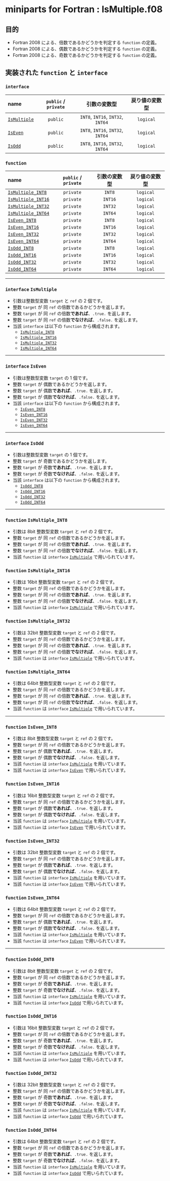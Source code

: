 # miniparts for Fortran : IsMultiple.f08 #

## 目的 ##

* Fortran 2008 による、倍数であるかどうかを判定する `function` の定義。
* Fortran 2008 による、偶数であるかどうかを判定する `function` の定義。
* Fortran 2008 による、奇数であるかどうかを判定する `function` の定義。

## 実装された `function` と `interface` ##

### `interface` ###

|name|`public` / `private`|引数の変数型|戻り値の変数型|
|:-|:-:|:-:|:-:|
|[`IsMultiple`](#interface-ismultiple)|`public`|`INT8`, `INT16`, `INT32`, `INT64`|`logical`|
|[`IsEven`](#interface-iseven)|`public`|`INT8`, `INT16`, `INT32`, `INT64`|`logical`|
|[`IsOdd`](#interface-isodd)|`public`|`INT8`, `INT16`, `INT32`, `INT64`|`logical`|

### `function` ###

|name|`public` / `private`|引数の変数型|戻り値の変数型|
|:-|:-:|:-:|:-:|
|[`IsMultiple_INT8`](#function-ismultiple_int8)|`private`|`INT8`|`logical`|
|[`IsMultiple_INT16`](#function-ismultiple_int16)|`private`|`INT16`|`logical`|
|[`IsMultiple_INT32`](#function-ismultiple_int32)|`private`|`INT32`|`logical`|
|[`IsMultiple_INT64`](#function-ismultiple_int64)|`private`|`INT64`|`logical`|
|[`IsEven_INT8`](#function-iseven_int8)|`private`|`INT8`|`logical`|
|[`IsEven_INT16`](#function-iseven_int16)|`private`|`INT16`|`logical`|
|[`IsEven_INT32`](#function-iseven_int32)|`private`|`INT32`|`logical`|
|[`IsEven_INT64`](#function-iseven_int64)|`private`|`INT64`|`logical`|
|[`IsOdd_INT8`](#function-isodd_int8)|`private`|`INT8`|`logical`|
|[`IsOdd_INT16`](#function-isodd_int16)|`private`|`INT16`|`logical`|
|[`IsOdd_INT32`](#function-isodd_int32)|`private`|`INT32`|`logical`|
|[`IsOdd_INT64`](#function-isodd_int64)|`private`|`INT64`|`logical`|

---

### `interface` `IsMultiple` ###

* 引数は整数型変数 `target` と `ref` の 2 個です。
* 整数 `target` が 同 `ref` の倍数であるかどうかを返します。
* 整数 `target` が 同 `ref` の倍数**であれば**、`.true.` を返します。
* 整数 `target` が 同 `ref` の倍数**でなければ**、`.false.` を返します。
* 当該 `interface` は以下の `function` から構成されます。
  * [`IsMultiple_INT8`](#function-ismultiple_int8)
  * [`IsMultiple_INT16`](#function-ismultiple_int16)
  * [`IsMultiple_INT32`](#function-ismultiple_int32)
  * [`IsMultiple_INT64`](#function-ismultiple_int64)

---

### `interface` `IsEven` ###

* 引数は整数型変数 `target` の 1 個です。
* 整数 `target` が 偶数であるかどうかを返します。
* 整数 `target` が 偶数**であれば**、`.true.` を返します。
* 整数 `target` が 偶数**でなければ**、`.false.` を返します。
* 当該 `interface` は以下の `function` から構成されます。
  * [`IsEven_INT8`](#function-iseven_int8)
  * [`IsEven_INT16`](#function-iseven_int16)
  * [`IsEven_INT32`](#function-iseven_int32)
  * [`IsEven_INT64`](#function-iseven_int64)

---

### `interface` `IsOdd` ###

* 引数は整数型変数 `target` の 1 個です。
* 整数 `target` が 奇数であるかどうかを返します。
* 整数 `target` が 奇数**であれば**、`.true.` を返します。
* 整数 `target` が 奇数**でなければ**、`.false.` を返します。
* 当該 `interface` は以下の `function` から構成されます。
  * [`IsOdd_INT8`](#function-isodd_int8)
  * [`IsOdd_INT16`](#function-isodd_int16)
  * [`IsOdd_INT32`](#function-isodd_int32)
  * [`IsOdd_INT64`](#function-isodd_int64)

---

### `function` `IsMultiple_INT8` ###

* 引数は 8bit 整数型変数 `target` と `ref` の 2 個です。
* 整数 `target` が 同 `ref` の倍数であるかどうかを返します。
* 整数 `target` が 同 `ref` の倍数**であれば**、`.true.` を返します。
* 整数 `target` が 同 `ref` の倍数**でなければ**、`.false.` を返します。
* 当該 `function` は `interface` [`IsMultiple`](#interface-ismultiple) で用いられています。

### `function` `IsMultiple_INT16` ###

* 引数は 16bit 整数型変数 `target` と `ref` の 2 個です。
* 整数 `target` が 同 `ref` の倍数であるかどうかを返します。
* 整数 `target` が 同 `ref` の倍数**であれば**、`.true.` を返します。
* 整数 `target` が 同 `ref` の倍数**でなければ**、`.false.` を返します。
* 当該 `function` は `interface` [`IsMultiple`](#interface-ismultiple) で用いられています。

### `function` `IsMultiple_INT32` ###

* 引数は 32bit 整数型変数 `target` と `ref` の 2 個です。
* 整数 `target` が 同 `ref` の倍数であるかどうかを返します。
* 整数 `target` が 同 `ref` の倍数**であれば**、`.true.` を返します。
* 整数 `target` が 同 `ref` の倍数**でなければ**、`.false.` を返します。
* 当該 `function` は `interface` [`IsMultiple`](#interface-ismultiple) で用いられています。

### `function` `IsMultiple_INT64` ###

* 引数は 64bit 整数型変数 `target` と `ref` の 2 個です。
* 整数 `target` が 同 `ref` の倍数であるかどうかを返します。
* 整数 `target` が 同 `ref` の倍数**であれば**、`.true.` を返します。
* 整数 `target` が 同 `ref` の倍数**でなければ**、`.false.` を返します。
* 当該 `function` は `interface` [`IsMultiple`](#interface-ismultiple) で用いられています。

---

### `function` `IsEven_INT8` ###

* 引数は 8bit 整数型変数 `target` と `ref` の 2 個です。
* 整数 `target` が 同 `ref` の倍数であるかどうかを返します。
* 整数 `target` が 偶数**であれば**、`.true.` を返します。
* 整数 `target` が 偶数**でなければ**、`.false.` を返します。
* 当該 `function` は `interface` [`IsMultiple`](#interface-ismultiple) を用いています。
* 当該 `function` は `interface` [`IsEven`](#interface-iseven) で用いられています。

### `function` `IsEven_INT16` ###

* 引数は 16bit 整数型変数 `target` と `ref` の 2 個です。
* 整数 `target` が 同 `ref` の倍数であるかどうかを返します。
* 整数 `target` が 偶数**であれば**、`.true.` を返します。
* 整数 `target` が 偶数**でなければ**、`.false.` を返します。
* 当該 `function` は `interface` [`IsMultiple`](#interface-ismultiple) を用いています。
* 当該 `function` は `interface` [`IsEven`](#interface-iseven) で用いられています。

### `function` `IsEven_INT32` ###

* 引数は 32bit 整数型変数 `target` と `ref` の 2 個です。
* 整数 `target` が 同 `ref` の倍数であるかどうかを返します。
* 整数 `target` が 偶数**であれば**、`.true.` を返します。
* 整数 `target` が 偶数**でなければ**、`.false.` を返します。
* 当該 `function` は `interface` [`IsMultiple`](#interface-ismultiple) を用いています。
* 当該 `function` は `interface` [`IsEven`](#interface-iseven) で用いられています。

### `function` `IsEven_INT64` ###

* 引数は 64bit 整数型変数 `target` と `ref` の 2 個です。
* 整数 `target` が 同 `ref` の倍数であるかどうかを返します。
* 整数 `target` が 偶数**であれば**、`.true.` を返します。
* 整数 `target` が 偶数**でなければ**、`.false.` を返します。
* 当該 `function` は `interface` [`IsMultiple`](#interface-ismultiple) を用いています。
* 当該 `function` は `interface` [`IsEven`](#interface-iseven) で用いられています。

---

### `function` `IsOdd_INT8` ###

* 引数は 8bit 整数型変数 `target` と `ref` の 2 個です。
* 整数 `target` が 同 `ref` の倍数であるかどうかを返します。
* 整数 `target` が 奇数**であれば**、`.true.` を返します。
* 整数 `target` が 奇数**でなければ**、`.false.` を返します。
* 当該 `function` は `interface` [`IsMultiple`](#interface-ismultiple) を用いています。
* 当該 `function` は `interface` [`IsOdd`](#interface-isodd) で用いられています。

### `function` `IsOdd_INT16` ###

* 引数は 16bit 整数型変数 `target` と `ref` の 2 個です。
* 整数 `target` が 同 `ref` の倍数であるかどうかを返します。
* 整数 `target` が 奇数**であれば**、`.true.` を返します。
* 整数 `target` が 奇数**でなければ**、`.false.` を返します。
* 当該 `function` は `interface` [`IsMultiple`](#interface-ismultiple) を用いています。
* 当該 `function` は `interface` [`IsOdd`](#interface-isodd) で用いられています。

### `function` `IsOdd_INT32` ###

* 引数は 32bit 整数型変数 `target` と `ref` の 2 個です。
* 整数 `target` が 同 `ref` の倍数であるかどうかを返します。
* 整数 `target` が 奇数**であれば**、`.true.` を返します。
* 整数 `target` が 奇数**でなければ**、`.false.` を返します。
* 当該 `function` は `interface` [`IsMultiple`](#interface-ismultiple) を用いています。
* 当該 `function` は `interface` [`IsOdd`](#interface-isodd) で用いられています。

### `function` `IsOdd_INT64` ###

* 引数は 64bit 整数型変数 `target` と `ref` の 2 個です。
* 整数 `target` が 同 `ref` の倍数であるかどうかを返します。
* 整数 `target` が 奇数**であれば**、`.true.` を返します。
* 整数 `target` が 奇数**でなければ**、`.false.` を返します。
* 当該 `function` は `interface` [`IsMultiple`](#interface-ismultiple) を用いています。
* 当該 `function` は `interface` [`IsOdd`](#interface-isodd) で用いられています。
